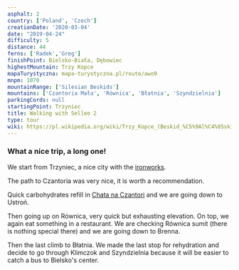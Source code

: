 ```yaml
---
asphalt: 2
country: ['Poland', 'Czech']
creationDate: '2020-03-04'
date: "2019-04-24"
difficulty: 5
distance: 44
ferns: ['Radek','Greg']
finishPoint: Bielsko-Biała, Dębowiec
highestMountain: Trzy Kopce
mapaTurystyczna: mapa-turystyczna.pl/route/awo9
mnpm: 1070
mountainRange: ['Silesian Beskids']
mountains: ['Czantoria Mała', 'Równica', 'Błatnia', 'Szyndzielnia']
parkingCords: null
startingPoint: Trzyniec
title: Walking with Selleo 2
type: tour
wiki: https://pl.wikipedia.org/wiki/Trzy_Kopce_(Beskid_%C5%9Al%C4%85ski)
---
```


### What a nice trip, a long one!

We start from Trzyniec, a nice city with the [ironworks](https://en.wikipedia.org/wiki/T%C5%99inec_Iron_and_Steel_Works).

The path to Czantoria was very nice, it is worth a recommendation.

Quick carbohydrates refill in [Chata na Czantori](https://pl.wikipedia.org/wiki/Schronisko_turystyczne_na_Czantorii) and we are going down to Ustroń.

Then going up on Równica, very quick but exhausting elevation. On top, we again eat something in a restaurant. We are checking Równica sumit (there is nothing special there) and we are going down to Brenna.

Then the last climb to Błatnia. We made the last stop for rehydration and decide to go through Klimczok and Szyndzielnia because it will be easier to catch a bus to Bielsko's center.
